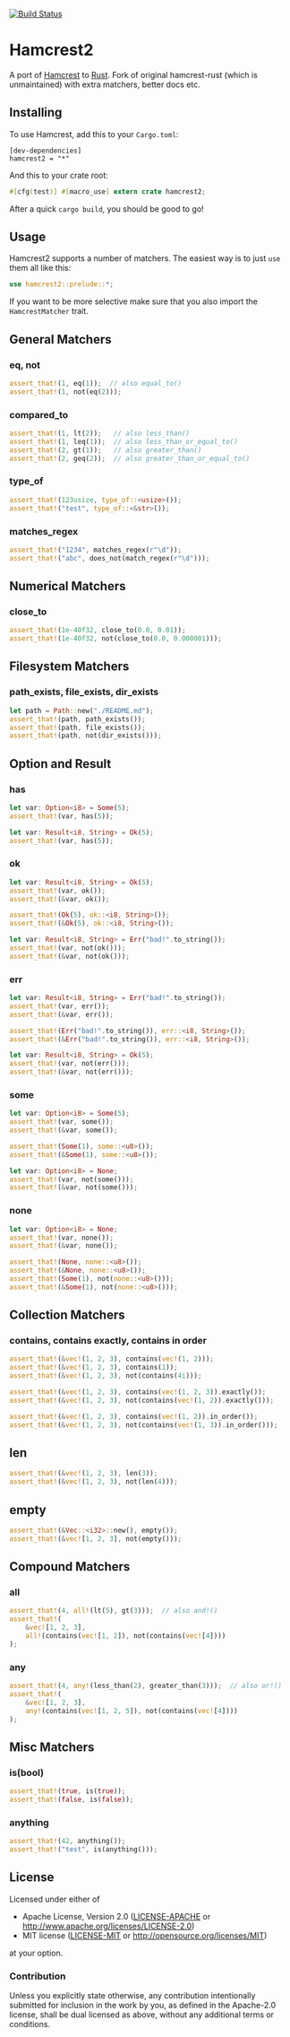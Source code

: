 [![Build Status](https://travis-ci.org/Valloric/hamcrest2-rust.svg?branch=master)](https://travis-ci.org/Valloric/hamcrest2-rust)

# Hamcrest2

A port of [Hamcrest](http://hamcrest.org/) to [Rust](http://rust-lang.org).
Fork of original hamcrest-rust (which is unmaintained) with extra matchers,
better docs etc.

## Installing

To use Hamcrest, add this to your `Cargo.toml`:

```
[dev-dependencies]
hamcrest2 = "*"
```

And this to your crate root:

```rust
#[cfg(test)] #[macro_use] extern crate hamcrest2;
```

After a quick `cargo build`, you should be good to go!

## Usage

Hamcrest2 supports a number of matchers. The easiest way is to just `use` them all like this:

```rust
use hamcrest2::prelude::*;
```

If you want to be more selective make sure that you also import the `HamcrestMatcher` trait.

## General Matchers

### eq, not

```rust
assert_that!(1, eq(1));  // also equal_to()
assert_that!(1, not(eq(2)));
```

### compared_to

```rust
assert_that!(1, lt(2));   // also less_than()
assert_that!(1, leq(1));  // also less_than_or_equal_to()
assert_that!(2, gt(1));   // also greater_than()
assert_that!(2, geq(2));  // also greater_than_or_equal_to()
```

### type_of

```rust
assert_that!(123usize, type_of::<usize>());
assert_that!("test", type_of::<&str>());
```

### matches_regex

```rust
assert_that!("1234", matches_regex(r"\d"));
assert_that!("abc", does_not(match_regex(r"\d")));
```

## Numerical Matchers

### close_to

```rust
assert_that!(1e-40f32, close_to(0.0, 0.01));
assert_that!(1e-40f32, not(close_to(0.0, 0.000001)));
```

## Filesystem Matchers

### path_exists, file_exists, dir_exists

```rust
let path = Path::new("./README.md");
assert_that!(path, path_exists());
assert_that!(path, file_exists());
assert_that!(path, not(dir_exists()));
```

## Option and Result

### has

```rust
let var: Option<i8> = Some(5);
assert_that!(var, has(5));

let var: Result<i8, String> = Ok(5);
assert_that!(var, has(5));
```

### ok
```rust
let var: Result<i8, String> = Ok(5);
assert_that!(var, ok());
assert_that!(&var, ok());

assert_that!(Ok(5), ok::<i8, String>());
assert_that!(&Ok(5), ok::<i8, String>());

let var: Result<i8, String> = Err("bad!".to_string());
assert_that!(var, not(ok()));
assert_that!(&var, not(ok()));
```

### err

```rust
let var: Result<i8, String> = Err("bad!".to_string());
assert_that!(var, err());
assert_that!(&var, err());

assert_that!(Err("bad!".to_string()), err::<i8, String>());
assert_that!(&Err("bad!".to_string()), err::<i8, String>());

let var: Result<i8, String> = Ok(5);
assert_that!(var, not(err()));
assert_that!(&var, not(err()));
```

### some

```rust
let var: Option<i8> = Some(5);
assert_that!(var, some());
assert_that!(&var, some());

assert_that!(Some(1), some::<u8>());
assert_that!(&Some(1), some::<u8>());

let var: Option<i8> = None;
assert_that!(var, not(some()));
assert_that!(&var, not(some()));
```

### none

```rust
let var: Option<i8> = None;
assert_that!(var, none());
assert_that!(&var, none());

assert_that!(None, none::<u8>());
assert_that!(&None, none::<u8>());
assert_that!(Some(1), not(none::<u8>()));
assert_that!(&Some(1), not(none::<u8>()));
```

## Collection Matchers

### contains, contains exactly, contains in order

```rust
assert_that!(&vec!(1, 2, 3), contains(vec!(1, 2)));
assert_that!(&vec!(1, 2, 3), contains(1));
assert_that!(&vec!(1, 2, 3), not(contains(4i)));

assert_that!(&vec!(1, 2, 3), contains(vec!(1, 2, 3)).exactly());
assert_that!(&vec!(1, 2, 3), not(contains(vec!(1, 2)).exactly()));

assert_that!(&vec!(1, 2, 3), contains(vec!(1, 2)).in_order());
assert_that!(&vec!(1, 2, 3), not(contains(vec!(1, 3)).in_order()));
```

## len
```rust
assert_that!(&vec!(1, 2, 3), len(3));
assert_that!(&vec!(1, 2, 3), not(len(4)));
```

## empty
```rust
assert_that!(&Vec::<i32>::new(), empty());
assert_that!(&vec![1, 2, 3], not(empty()));
```

## Compound Matchers

### all

```rust
assert_that!(4, all!(lt(5), gt(3)));  // also and!()
assert_that!(
    &vec![1, 2, 3],
    all!(contains(vec![1, 2]), not(contains(vec![4])))
);
```

### any

```rust
assert_that!(4, any!(less_than(2), greater_than(3)));  // also or!()
assert_that!(
    &vec![1, 2, 3],
    any!(contains(vec![1, 2, 5]), not(contains(vec![4])))
);
```

## Misc Matchers

### is(bool)

```rust
assert_that!(true, is(true));
assert_that!(false, is(false));
```

### anything

```rust
assert_that!(42, anything());
assert_that!("test", is(anything()));
```

## License

Licensed under either of

 * Apache License, Version 2.0 ([LICENSE-APACHE](LICENSE-APACHE) or
   http://www.apache.org/licenses/LICENSE-2.0)
 * MIT license ([LICENSE-MIT](LICENSE-MIT) or http://opensource.org/licenses/MIT)

at your option.

### Contribution

Unless you explicitly state otherwise, any contribution intentionally submitted for inclusion in the
work by you, as defined in the Apache-2.0 license, shall be dual licensed as above, without any
additional terms or conditions.
